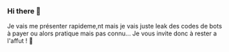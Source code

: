### Hi there 👋
Je vais me présenter rapideme,nt mais je vais juste leak des codes de bots à payer ou alors pratique mais pas connu... Je vous invite donc à rester a l'affut ! 🚀
<!--
**InconuDuWeb/InconuDuWeb** is a ✨ _special_ ✨ repository because its `README.md` (this file) appears on your GitHub profile.

Here are some ideas to get you started:

- Salutations, le leaj uniquement des bots discord payant/pas tres connu mais pratique ! on se retrouve bientot pour de gros bots.
-->
